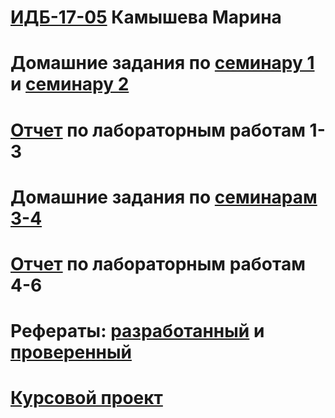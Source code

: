 # [ИДБ-17-05](https://github.com/stankin/design-part-1/wiki/list-idb-17-05) Камышева Марина
# Домашние задания по [семинару 1](https://github.com/stankin/design-part-1/wiki/sem1#%D0%9C%D0%B0%D0%B7%D0%B8%D1%82%D0%BE%D0%B2-%D0%90%D0%B9%D0%BD%D1%83%D1%80) и [семинару 2](https://github.com/stankin/design-part-1/wiki/sem2#%D0%9C%D0%B0%D0%B7%D0%B8%D1%82%D0%BE%D0%B2-%D0%90%D0%B9%D0%BD%D1%83%D1%80-%D0%9C%D0%B8%D0%BB%D0%B5%D0%BD%D0%B0-%D0%A8%D0%B5%D1%80%D0%BC%D0%B0%D1%82%D0%BE%D0%B2%D0%B0)
# [Отчет](https://github.com/KamyshevaMarina/marina.github.io/wiki/%D0%9B%D0%B0%D0%B1%D0%BE%D1%80%D0%B0%D1%82%D0%BE%D1%80%D0%BD%D1%8B%D0%B5-%D1%80%D0%B0%D0%B1%D0%BE%D1%82%D1%8B-1-3) по лабораторным работам 1-3
# Домашние задания по [семинарам 3-4](https://github.com/KamyshevaMarina/marina.github.io/wiki/%D0%94%D0%BE%D0%BC%D0%B0%D1%88%D0%BD%D0%B8%D0%B5-%D0%B7%D0%B0%D0%B4%D0%B0%D0%BD%D0%B8%D1%8F-%D0%BF%D0%BE-%D1%81%D0%B5%D0%BC%D0%B8%D0%BD%D0%B0%D1%80%D0%B0%D0%BC-3-4)
# [Отчет](https://github.com/KamyshevaMarina/marina.github.io/wiki/%D0%9E%D1%82%D1%87%D0%B5%D1%82-%D0%BF%D0%BE-%D0%BB%D0%B0%D0%B1%D0%BE%D1%80%D0%B0%D1%82%D0%BE%D1%80%D0%BD%D1%8B%D0%BC-%D1%80%D0%B0%D0%B1%D0%BE%D1%82%D0%B0%D0%BC-4-6) по лабораторным работам 4-6
# Рефераты: [разработанный](https://github.com/stankin/design-part-1/wiki/exam06-2) и [проверенный](https://github.com/stankin/design-part-1/wiki/exam10-1)
# [Курсовой проект](https://github.com/KamyshevaMarina/marina.github.io/wiki/%D0%9A%D1%83%D1%80%D1%81%D0%BE%D0%B2%D0%BE%D0%B9-%D0%BF%D1%80%D0%BE%D0%B5%D0%BA%D1%82)
